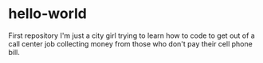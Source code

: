 # hello-world
First repository
I'm just a city girl trying to learn how to code to get out of a call center job collecting money from those who don't pay their cell phone bill.
